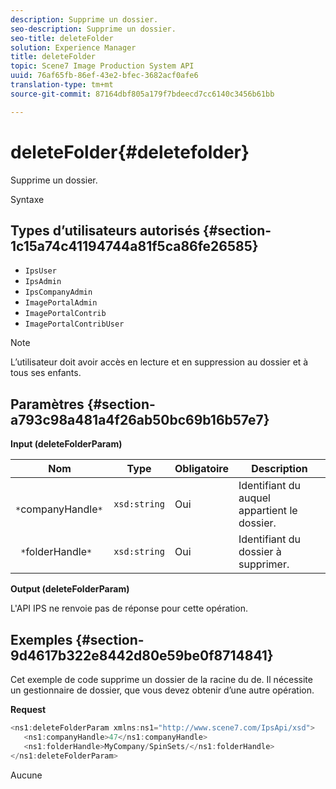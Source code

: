 ```yaml
---
description: Supprime un dossier.
seo-description: Supprime un dossier.
seo-title: deleteFolder
solution: Experience Manager
title: deleteFolder
topic: Scene7 Image Production System API
uuid: 76af65fb-86ef-43e2-bfec-3682acf0afe6
translation-type: tm+mt
source-git-commit: 87164dbf805a179f7bdeecd7cc6140c3456b61bb

---
```



# deleteFolder{#deletefolder}

Supprime un dossier.

Syntaxe

## Types d’utilisateurs autorisés {#section-1c15a74c41194744a81f5ca86fe26585}

* `IpsUser`
* `IpsAdmin`
* `IpsCompanyAdmin`
* `ImagePortalAdmin`
* `ImagePortalContrib`
* `ImagePortalContribUser`

>[!NOTE]
>
>L’utilisateur doit avoir accès en lecture et en suppression au dossier et à tous ses enfants.

## Paramètres {#section-a793c98a481a4f26ab50bc69b16b57e7}

**Input (deleteFolderParam)**

| Nom | Type | Obligatoire | Description |
|---|---|---|---|
| ` *`companyHandle`*` | `xsd:string` | Oui | Identifiant du auquel appartient le dossier. |
| ` *`folderHandle`*` | `xsd:string` | Oui | Identifiant du dossier à supprimer. |

**Output (deleteFolderParam)**

L&#39;API IPS ne renvoie pas de réponse pour cette opération.

## Exemples {#section-9d4617b322e8442d80e59be0f8714841}

Cet exemple de code supprime un dossier de la racine du  de. Il nécessite un gestionnaire de dossier, que vous devez obtenir d’une autre opération.

**Request**

```java
<ns1:deleteFolderParam xmlns:ns1="http://www.scene7.com/IpsApi/xsd">
   <ns1:companyHandle>47</ns1:companyHandle>
   <ns1:folderHandle>MyCompany/SpinSets/</ns1:folderHandle>
</ns1:deleteFolderParam>
```

Aucune
